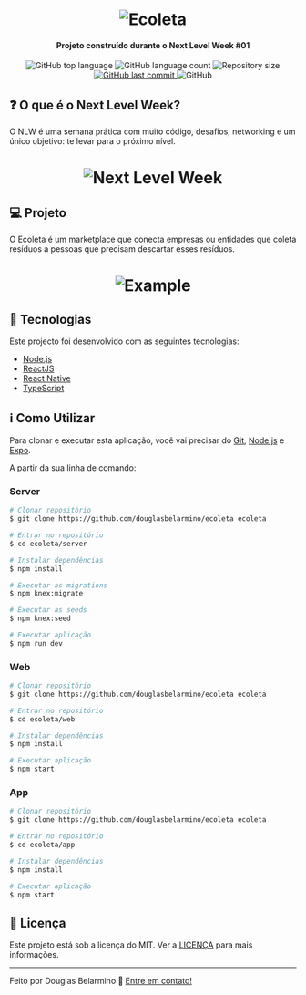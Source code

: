 <h1 align="center">
    <img src="https://user-images.githubusercontent.com/36802445/83980277-b7f01680-a8ea-11ea-885d-b9e192905bfe.png" alt="Ecoleta" />
</h1>

<h4 align="center">
  Projeto construído durante o Next Level Week #01
</h4>
<p align="center">
  <img alt="GitHub top language" src="https://img.shields.io/github/languages/top/douglasbelarmino/ecoleta">
  
  <img alt="GitHub language count" src="https://img.shields.io/github/languages/count/douglasbelarmino/ecoleta">

  <img alt="Repository size" src="https://img.shields.io/github/repo-size/douglasbelarmino/ecoleta">

  <a href="https://github.com/douglasbelarmino/ecoleta/commits/master">
    <img alt="GitHub last commit" src="https://img.shields.io/github/last-commit/douglasbelarmino/ecoleta">
  </a>

  <img alt="GitHub" src="https://img.shields.io/github/license/douglasbelarmino/ecoleta">
</p>

## :question: O que é o Next Level Week?

O NLW é uma semana prática com muito código, desafios, networking e um único objetivo: te levar para o próximo nível.

<h1 align="center">
    <img src="https://user-images.githubusercontent.com/36802445/83981276-ce9a6b80-a8f2-11ea-8d1a-b0e7a951724c.jpg" alt="Next Level Week" />
</h1>

## :computer: Projeto

O Ecoleta é um marketplace que conecta empresas ou entidades que coleta resíduos a pessoas que precisam descartar esses resíduos.

<h1 align="center">
    <img src="https://user-images.githubusercontent.com/36802445/83980627-b8d67780-a8ed-11ea-8ae8-ec26099cbf32.png" alt="Example" />
</h1>

## :rocket: Tecnologias

Este projecto foi desenvolvido com as seguintes tecnologias:

- [Node.js](https://nodejs.org/en)
- [ReactJS](https://reactjs.org)
- [React Native](https://reactnative.dev)
- [TypeScript](https://www.typescriptlang.org)

## :information_source: Como Utilizar

Para clonar e executar esta aplicação, você vai precisar do [Git](https://git-scm.com), [Node.js][nodejs] e [Expo][expo].<br />

A partir da sua linha de comando:

### Server

```bash
# Clonar repositório
$ git clone https://github.com/douglasbelarmino/ecoleta ecoleta

# Entrar no repositório
$ cd ecoleta/server

# Instalar dependências
$ npm install

# Executar as migrations
$ npm knex:migrate

# Executar as seeds
$ npm knex:seed

# Executar aplicação
$ npm run dev
```

### Web

```bash
# Clonar repositório
$ git clone https://github.com/douglasbelarmino/ecoleta ecoleta

# Entrar no repositório
$ cd ecoleta/web

# Instalar dependências
$ npm install

# Executar aplicação
$ npm start
```

### App

```bash
# Clonar repositório
$ git clone https://github.com/douglasbelarmino/ecoleta ecoleta

# Entrar no repositório
$ cd ecoleta/app

# Instalar dependências
$ npm install

# Executar aplicação
$ npm start
```

## :memo: Licença
Este projeto está sob a licença do MIT. Ver a [LICENÇA](https://github.com/douglasbelarmino/ecoleta/blob/master/LICENSE) para mais informações.

---

Feito por Douglas Belarmino :wave: [Entre em contato!](https://www.linkedin.com/in/douglas-belarmino)

[nodejs]: https://nodejs.org
[expo]: https://expo.io
